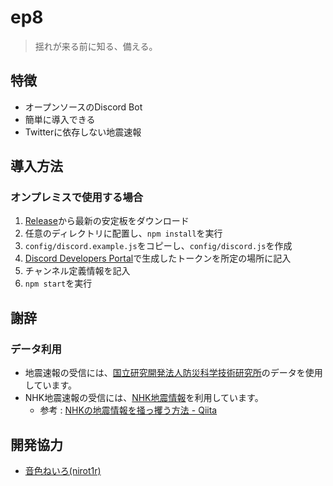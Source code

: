 # ep8
> 揺れが来る前に知る、備える。

## 特徴
- オープンソースのDiscord Bot
- 簡単に導入できる
- Twitterに依存しない地震速報

## 導入方法
### オンプレミスで使用する場合
1. [Release](https://github.com/neiropw/ep8/releases)から最新の安定板をダウンロード
1. 任意のディレクトリに配置し、`npm install`を実行
1. `config/discord.example.js`をコピーし、`config/discord.js`を作成
1. [Discord Developers Portal](https://discordapp.com/developers/applications/)で生成したトークンを所定の場所に記入
1. チャンネル定義情報を記入
1. `npm start`を実行

## 謝辞
### データ利用
- 地震速報の受信には、[国立研究開発法人防災科学技術研究所](http://www.bosai.go.jp/)のデータを使用しています。
- NHK地震速報の受信には、[NHK地震情報](http://www3.nhk.or.jp/sokuho/jishin/)を利用しています。
    - 参考 : [NHKの地震情報を掻っ攫う方法 - Qiita](https://qiita.com/ot1r/items/aff63d49273ef8be5993)

## 開発協力
- [音色ねいろ(nirot1r)](https://github.com/nirot1r)
